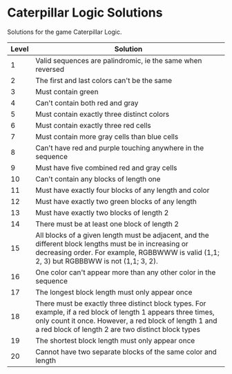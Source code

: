 # Caterpillar Logic Solutions
Solutions for the game Caterpillar Logic.

Level | Solution
--- | --- 
1 | Valid sequences are palindromic, ie the same when reversed
2 | The first and last colors can't be the same
3 | Must contain green
4 | Can't contain both red and gray
5 | Must contain exactly three distinct colors
6 | Must contain exactly three red cells
7 | Must contain more gray cells than blue cells
8 | Can't have red and purple touching anywhere in the sequence
9 | Must have five combined red and gray cells
10 | Can't contain any blocks of length one
11 | Must have exactly four blocks of any length and color
12 | Must have exactly two green blocks of any length 
13 | Must have exactly two blocks of length 2
14 | There must be at least one block of length 2
15 | All blocks of a given length must be adjacent, and the different block lengths must be in increasing or decreasing order. For example, RGBBWWW is valid (1,1; 2, 3) but RGBBBWW is not (1,1; 3, 2).
16 | One color can't appear more than any other color in the sequence
17 | The longest block length must only appear once
18 | There must be exactly three distinct block types. For example, if a red block of length 1 appears three times, only count it once. However, a red block of length 1 and a red block of length 2 are two distinct block types
19 | The shortest block length must only appear once
20 | Cannot have two separate blocks of the same color and length 
